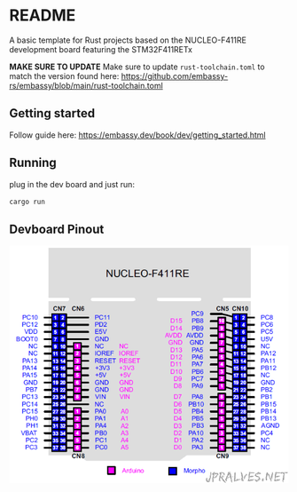 # README
A basic template for Rust projects based on the NUCLEO-F411RE development board featuring the STM32F411RETx

**MAKE SURE TO UPDATE**
Make sure to update `rust-toolchain.toml` to match the version found here: https://github.com/embassy-rs/embassy/blob/main/rust-toolchain.toml

## Getting started

Follow guide here: https://embassy.dev/book/dev/getting_started.html

## Running 

plug in the dev board and just run:
```bash
cargo run
```

## Devboard Pinout
![Devboard Pinout](docs/pinout.png)